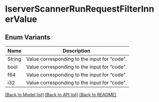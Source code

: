 # IserverScannerRunRequestFilterInnerValue

## Enum Variants

| Name | Description |
|---- | -----|
| String | Value corresponding to the input for “code”. |
| bool | Value corresponding to the input for “code”. |
| f64 | Value corresponding to the input for “code”. |
| i32 | Value corresponding to the input for “code”. |

[[Back to Model list]](../README.md#documentation-for-models) [[Back to API list]](../README.md#documentation-for-api-endpoints) [[Back to README]](../README.md)
